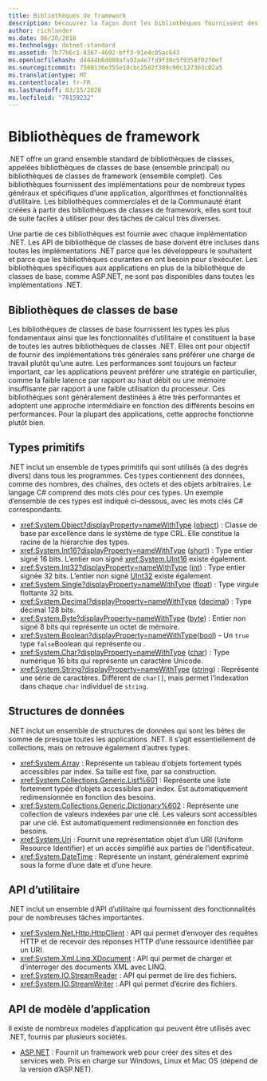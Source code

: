 ```yaml
---
title: Bibliothèques de framework
description: Découvrez la façon dont les bibliothèques fournissent des implémentations pour de nombreux types généraux et spécifiques d’une application, algorithmes et fonctionnalités d’utilitaire.
author: richlander
ms.date: 06/20/2016
ms.technology: dotnet-standard
ms.assetid: 7b77b6c1-8367-4602-bff3-91e4c05ac643
ms.openlocfilehash: d4444b6d080afa92a4e7fd9f30c5f9358f02f0ef
ms.sourcegitcommit: 7588136e355e10cbc2582f389c90c127363c02a5
ms.translationtype: MT
ms.contentlocale: fr-FR
ms.lasthandoff: 03/15/2020
ms.locfileid: "78159232"
---
```

# <a name="framework-libraries"></a>Bibliothèques de framework

.NET offre un grand ensemble standard de bibliothèques de classes, appelées bibliothèques de classes de base (ensemble principal) ou bibliothèques de classes de framework (ensemble complet). Ces bibliothèques fournissent des implémentations pour de nombreux types généraux et spécifiques d’une application, algorithmes et fonctionnalités d’utilitaire. Les bibliothèques commerciales et de la Communauté étant créées à partir des bibliothèques de classes de framework, elles sont tout de suite faciles à utiliser pour des tâches de calcul très diverses.

Une partie de ces bibliothèques est fournie avec chaque implémentation .NET. Les API de bibliothèque de classes de base doivent être incluses dans toutes les implémentations .NET parce que les développeurs le souhaitent et parce que les bibliothèques courantes en ont besoin pour s’exécuter. Les bibliothèques spécifiques aux applications en plus de la bibliothèque de classes de base, comme ASP.NET, ne sont pas disponibles dans toutes les implémentations .NET.

## <a name="base-class-libraries"></a>Bibliothèques de classes de base

Les bibliothèques de classes de base fournissent les types les plus fondamentaux ainsi que les fonctionnalités d’utilitaire et constituent la base de toutes les autres bibliothèques de classes .NET. Elles ont pour objectif de fournir des implémentations très générales sans préférer une charge de travail plutôt qu’une autre. Les performances sont toujours un facteur important, car les applications peuvent préférer une stratégie en particulier, comme la faible latence par rapport au haut débit ou une mémoire insuffisante par rapport à une faible utilisation du processeur. Ces bibliothèques sont généralement destinées à être très performantes et adoptent une approche intermédiaire en fonction des différents besoins en performances. Pour la plupart des applications, cette approche fonctionne plutôt bien.

## <a name="primitive-types"></a>Types primitifs

.NET inclut un ensemble de types primitifs qui sont utilisés (à des degrés divers) dans tous les programmes. Ces types contiennent des données, comme des nombres, des chaînes, des octets et des objets arbitraires. Le langage C# comprend des mots clés pour ces types. Un exemple d’ensemble de ces types est indiqué ci-dessous, avec les mots clés C# correspondants.

* <xref:System.Object?displayProperty=nameWithType> ([object](../csharp/language-reference/builtin-types/reference-types.md#the-object-type)) : Classe de base par excellence dans le système de type CRL. Elle constitue la racine de la hiérarchie des types.
* <xref:System.Int16?displayProperty=nameWithType> ([short](../csharp/language-reference/builtin-types/integral-numeric-types.md)) : Type entier signé 16 bits. L’entier non signé <xref:System.UInt16> existe également.
* <xref:System.Int32?displayProperty=nameWithType> ([int](../csharp/language-reference/builtin-types/integral-numeric-types.md)) : Type entier signée 32 bits. L’entier non signé [UInt32](../csharp/language-reference/builtin-types/integral-numeric-types.md) existe également.
* <xref:System.Single?displayProperty=nameWithType> ([float](../csharp/language-reference/builtin-types/floating-point-numeric-types.md)) : Type virgule flottante 32 bits.
* <xref:System.Decimal?displayProperty=nameWithType> ([decimal](../csharp/language-reference/builtin-types/floating-point-numeric-types.md)) : Type décimal 128 bits.
* <xref:System.Byte?displayProperty=nameWithType> ([byte](../csharp/language-reference/builtin-types/integral-numeric-types.md)) : Entier non signé 8 bits qui représente un octet de mémoire.
* <xref:System.Boolean?displayProperty=nameWithType>([bool](../csharp/language-reference/builtin-types/bool.md)) - Un `true` type `false`Boolean qui représente ou .
* <xref:System.Char?displayProperty=nameWithType> ([char](../csharp/language-reference/builtin-types/char.md)) : Type numérique 16 bits qui représente un caractère Unicode.
* <xref:System.String?displayProperty=nameWithType> ([string](../csharp/language-reference/builtin-types/reference-types.md#the-string-type)) : Représente une série de caractères. Différent de `char[]`, mais permet l’indexation dans chaque `char` individuel de `string`.

## <a name="data-structures"></a>Structures de données

.NET inclut un ensemble de structures de données qui sont les bêtes de somme de presque toutes les applications .NET. Il s’agit essentiellement de collections, mais on retrouve également d’autres types.

* <xref:System.Array> : Représente un tableau d’objets fortement typés accessibles par index. Sa taille est fixe, par sa construction.
* <xref:System.Collections.Generic.List%601> : Représente une liste fortement typée d’objets accessibles par index. Est automatiquement redimensionnée en fonction des besoins.
* <xref:System.Collections.Generic.Dictionary%602> : Représente une collection de valeurs indexées par une clé. Les valeurs sont accessibles par une clé. Est automatiquement redimensionnée en fonction des besoins.
* <xref:System.Uri> : Fournit une représentation objet d’un URI (Uniform Resource Identifier) et un accès simplifié aux parties de l’identificateur.
* <xref:System.DateTime> : Représente un instant, généralement exprimé sous la forme d’une date et d’une heure.

## <a name="utility-apis"></a>API d’utilitaire

.NET inclut un ensemble d’API d’utilitaire qui fournissent des fonctionnalités pour de nombreuses tâches importantes.

* <xref:System.Net.Http.HttpClient> : API qui permet d’envoyer des requêtes HTTP et de recevoir des réponses HTTP d’une ressource identifiée par un URI.
* <xref:System.Xml.Linq.XDocument> : API qui permet de charger et d’interroger des documents XML avec LINQ.
* <xref:System.IO.StreamReader> : API qui permet de lire des fichiers.
* <xref:System.IO.StreamWriter> : API qui permet d’écrire des fichiers.

## <a name="app-model-apis"></a>API de modèle d’application

Il existe de nombreux modèles d’application qui peuvent être utilisés avec .NET, fournis par plusieurs sociétés.

* [ASP.NET](https://www.asp.net) : Fournit un framework web pour créer des sites et des services web. Pris en charge sur Windows, Linux et Mac OS (dépend de la version d’ASP.NET).
